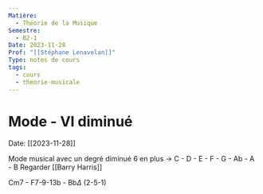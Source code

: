 ```yaml
---
Matière:
  - Théorie de la Musique
Semestre:
  - B2-1
Date: 2023-11-28
Prof: "[[Stéphane Lenavelan]]"
Type: notes de cours
tags:
  - cours
  - theorie-musicale
---
```

#  Mode - VI diminué
Date: [[2023-11-28]] 

Mode musical avec un degré diminué 6 en plus →
C - D - E - F - G - Ab - A - B
Regarder [[Barry Harris]]

Cm7 - F7-9-13b - Bb$\Delta$  (2-5-1)


